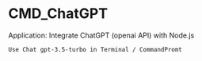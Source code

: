 # CMD_ChatGPT

Application: Integrate ChatGPT (openai API) with Node.js

```
Use Chat gpt-3.5-turbo in Terminal / CommandPromt
```